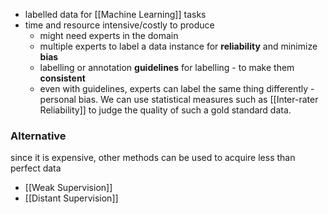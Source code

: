 - labelled data for [[Machine Learning]] tasks
- time and resource intensive/costly to produce
	- might need experts in the domain
	- multiple experts to label a data instance for **reliability** and minimize **bias**
	- labelling or annotation **guidelines** for labelling - to make them **consistent**
	- even with guidelines, experts can label the same thing differently - personal bias. We can use statistical measures such as [[Inter-rater Reliability]] to judge the quality of such a gold standard data.

### Alternative
since it is expensive, other methods can be used to acquire less than perfect data

- [[Weak Supervision]]
- [[Distant Supervision]]


	